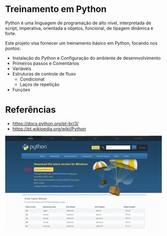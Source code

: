 # Treinamento em Python

Python é uma linguagem de programação de alto nível, interpretada de script, imperativa, orientada a objetos, funcional, de tipagem dinâmica e forte.

Este projeto visa fornecer um treinamento básico em Python, focando nos pontos:
- Instalação do Python e Configuração do ambiente de desennvolvimento
- Primeiros passos e Comentários
- Variáveis
- Estruturas de controle de fluxo
	- Condicional
	- Laços de repetição
- Funções
# Referências
- https://docs.python.org/pt-br/3/
- https://pt.wikipedia.org/wiki/Python

![](/images/install1.png)
